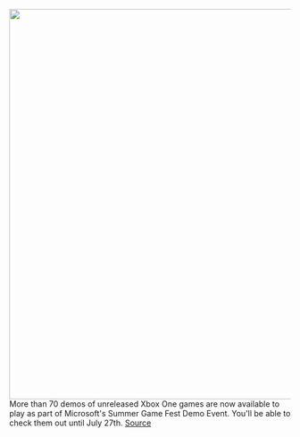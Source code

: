 <img src='https://cdn.vox-cdn.com/thumbor/Tyrn8IA2_kJQy7-fH5Yd79dYs8M=/0x0:2040x1360/1200x800/filters:focal(857x517:1183x843)/cdn.vox-cdn.com/uploads/chorus_image/image/67087725/tpina_160731_1175_0015.0.0.jpg' width='700px' /><br/>
More than 70 demos of unreleased Xbox One games are now available to play as part of Microsoft's Summer Game Fest Demo Event. You'll be able to check them out until July 27th.
<a href='https://www.theverge.com/21332911/xbox-one-demos-microsoft-summer-game-fest-event'> Source <a/>